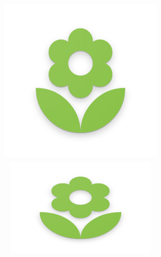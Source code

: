 ![alt text](https://github.com/wisespira/altreeia/blob/master/logos/web_hi_res_512.png)


<p align="center">
  <img width="460" height="300" src="https://github.com/wisespira/altreeia/blob/master/logos/web_hi_res_512.png">
</p>
   
